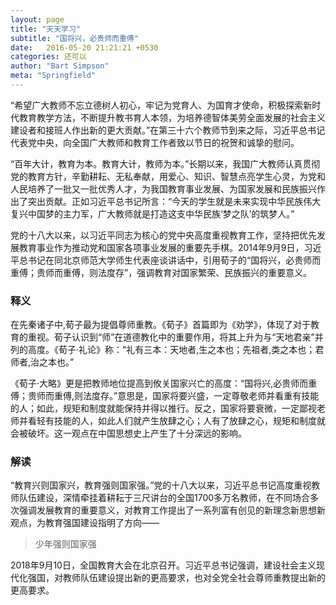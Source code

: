 ```yaml
---
layout: page
title: "天天学习"
subtitle: "国将兴，必贵师而重傅"
date:   2016-05-20 21:21:21 +0530
categories: 还可以
author: "Bart Simpson"
meta: "Springfield"
---
```


“希望广大教师不忘立德树人初心，牢记为党育人、为国育才使命，积极探索新时代教育教学方法，不断提升教书育人本领，为培养德智体美劳全面发展的社会主义建设者和接班人作出新的更大贡献。”在第三十六个教师节到来之际，习近平总书记代表党中央，向全国广大教师和教育工作者致以节日的祝贺和诚挚的慰问。

“百年大计，教育为本。教育大计，教师为本。”长期以来，我国广大教师认真贯彻党的教育方针，辛勤耕耘、无私奉献，用爱心、知识、智慧点亮学生心灵，为党和人民培养了一批又一批优秀人才，为我国教育事业发展、为国家发展和民族振兴作出了突出贡献。正如习近平总书记所言：“今天的学生就是未来实现中华民族伟大复兴中国梦的主力军，广大教师就是打造这支中华民族‘梦之队’的筑梦人。”

党的十八大以来，以习近平同志为核心的党中央高度重视教育工作，坚持把优先发展教育事业作为推动党和国家各项事业发展的重要先手棋。2014年9月9日，习近平总书记在同北京师范大学师生代表座谈讲话中，引用荀子的“国将兴，必贵师而重傅；贵师而重傅，则法度存”，强调教育对国家繁荣、民族振兴的重要意义。



### 释义 

在先秦诸子中,荀子最为提倡尊师重教。《荀子》首篇即为《劝学》，体现了对于教育的重视。荀子认识到“师”在道德教化中的重要作用，将其上升为与“天地君亲”并列的高度。《荀子·礼论》称：“礼有三本：天地者,生之本也；先祖者,类之本也；君师者,治之本也。”

《荀子·大略》更是把教师地位提高到攸关国家兴亡的高度：“国将兴,必贵师而重傅；贵师而重傅,则法度存。”意思是，国家将要兴盛，一定尊敬老师并看重有技能的人；如此，规矩和制度就能保持并得以推行。反之，国家将要衰微，一定鄙视老师并看轻有技能的人，如此人们就产生放肆之心；人有了放肆之心，规矩和制度就会被破坏。这一观点在中国思想史上产生了十分深远的影响。

### 解读 

“教育兴则国家兴，教育强则国家强。”党的十八大以来，习近平总书记高度重视教师队伍建设，深情牵挂着耕耘于三尺讲台的全国1700多万名教师，在不同场合多次强调发展教育的重要意义，对教育工作提出了一系列富有创见的新理念新思想新观点，为教育强国建设指明了方向——

> 少年强则国家强

2018年9月10日，全国教育大会在北京召开。习近平总书记强调，建设社会主义现代化强国，对教师队伍建设提出新的更高要求，也对全党全社会尊师重教提出新的更高要求。


